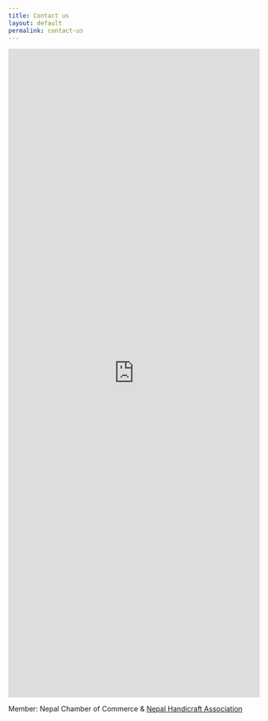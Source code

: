 ```yaml
---
title: Contact us
layout: default
permalink: contact-us
---
```


<iframe src="https://docs.google.com/forms/d/e/1FAIpQLSfDJcS_-5sI--0p4Fq4-aWLNgwz2mfhqKylImLEMSnRBVResQ/viewform?embedded=true" width="100%" height="1300px" frameborder="0" marginheight="0" marginwidth="0">Loading...</iframe>

Member: Nepal Chamber of Commerce & [Nepal Handicraft Association](http://nepalhandicraft.org.np/?page_id=124&mem_no=1223)


